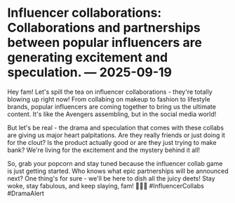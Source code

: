 # Influencer collaborations: Collaborations and partnerships between popular influencers are generating excitement and speculation. — 2025-09-19

Hey fam! Let's spill the tea on influencer collaborations - they're totally blowing up right now! From collabing on makeup to fashion to lifestyle brands, popular influencers are coming together to bring us the ultimate content. It's like the Avengers assembling, but in the social media world!

But let's be real - the drama and speculation that comes with these collabs are giving us major heart palpitations. Are they really friends or just doing it for the clout? Is the product actually good or are they just trying to make bank? We're living for the excitement and the mystery behind it all!

So, grab your popcorn and stay tuned because the influencer collab game is just getting started. Who knows what epic partnerships will be announced next? One thing's for sure - we'll be here to dish all the juicy deets! Stay woke, stay fabulous, and keep slaying, fam! 🌟💅🔥 #InfluencerCollabs #DramaAlert